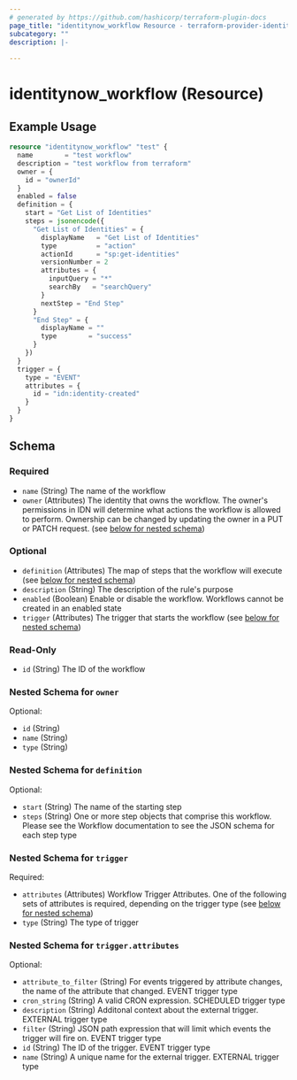 ```yaml
---
# generated by https://github.com/hashicorp/terraform-plugin-docs
page_title: "identitynow_workflow Resource - terraform-provider-identitynow"
subcategory: ""
description: |-
  
---
```


# identitynow_workflow (Resource)



## Example Usage

```terraform
resource "identitynow_workflow" "test" {
  name        = "test workflow"
  description = "test workflow from terraform"
  owner = {
    id = "ownerId"
  }
  enabled = false
  definition = {
    start = "Get List of Identities"
    steps = jsonencode({
      "Get List of Identities" = {
        displayName   = "Get List of Identities"
        type          = "action"
        actionId      = "sp:get-identities"
        versionNumber = 2
        attributes = {
          inputQuery = "*"
          searchBy   = "searchQuery"
        }
        nextStep = "End Step"
      }
      "End Step" = {
        displayName = ""
        type        = "success"
      }
    })
  }
  trigger = {
    type = "EVENT"
    attributes = {
      id = "idn:identity-created"
    }
  }
}
```

<!-- schema generated by tfplugindocs -->
## Schema

### Required

- `name` (String) The name of the workflow
- `owner` (Attributes) The identity that owns the workflow. The owner's permissions in IDN will determine what actions the workflow is allowed to perform. Ownership can be changed by updating the owner in a PUT or PATCH request. (see [below for nested schema](#nestedatt--owner))

### Optional

- `definition` (Attributes) The map of steps that the workflow will execute (see [below for nested schema](#nestedatt--definition))
- `description` (String) The description of the rule's purpose
- `enabled` (Boolean) Enable or disable the workflow. Workflows cannot be created in an enabled state
- `trigger` (Attributes) The trigger that starts the workflow (see [below for nested schema](#nestedatt--trigger))

### Read-Only

- `id` (String) The ID of the workflow

<a id="nestedatt--owner"></a>
### Nested Schema for `owner`

Optional:

- `id` (String)
- `name` (String)
- `type` (String)


<a id="nestedatt--definition"></a>
### Nested Schema for `definition`

Optional:

- `start` (String) The name of the starting step
- `steps` (String) One or more step objects that comprise this workflow. Please see the Workflow documentation to see the JSON schema for each step type


<a id="nestedatt--trigger"></a>
### Nested Schema for `trigger`

Required:

- `attributes` (Attributes) Workflow Trigger Attributes. One of the following sets of attributes is required, depending on the trigger type (see [below for nested schema](#nestedatt--trigger--attributes))
- `type` (String) The type of trigger

<a id="nestedatt--trigger--attributes"></a>
### Nested Schema for `trigger.attributes`

Optional:

- `attribute_to_filter` (String) For events triggered by attribute changes, the name of the attribute that changed. EVENT trigger type
- `cron_string` (String) A valid CRON expression. SCHEDULED trigger type
- `description` (String) Additonal context about the external trigger. EXTERNAL trigger type
- `filter` (String) JSON path expression that will limit which events the trigger will fire on. EVENT trigger type
- `id` (String) The ID of the trigger. EVENT trigger type
- `name` (String) A unique name for the external trigger. EXTERNAL trigger type
